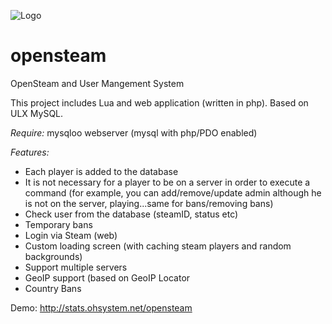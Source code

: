 ![Logo](http://ohsystem.net/storage/img/new_logo.jpg)

opensteam
=========

OpenSteam and User Mangement System

This project includes Lua and web application (written in php). Based on ULX MySQL.

*Require:* 
mysqloo
webserver (mysql with php/PDO enabled)

*Features:*
- Each player is added to the database
- It is not necessary for a player to be on a server in order to execute a command (for example, you can add/remove/update admin although he is not on the server, playing...same for bans/removing bans)
- Check user from the database (steamID, status etc)
- Temporary bans
- Login via Steam (web)
- Custom loading screen (with caching steam players and random backgrounds)
- Support multiple servers
- GeoIP support (based on GeoIP Locator
- Country Bans

Demo: http://stats.ohsystem.net/opensteam

